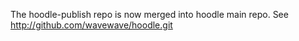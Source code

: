 The hoodle-publish repo is now merged into hoodle main repo. See http://github.com/wavewave/hoodle.git

